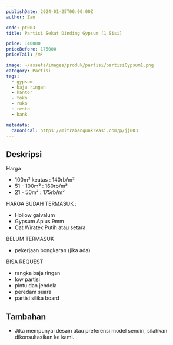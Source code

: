 ```yaml
---
publishDate: 2024-01-25T00:00:00Z
author: Zan

code: pt003
title: Partisi Sekat Dinding Gypsum (1 Sisi)

price: 140000
priceBefore: 175000
priceTail: /m²

image: ~/assets/images/produk/partisi/partisiGypsum1.png
category: Partisi
tags:
  - gypsum
  - baja ringan
  - kantor
  - toko
  - ruko
  - resto
  - bank

metadata:
  canonical: https://mitrabangunkreasi.com/p/jj003
---
```


## Deskripsi


Harga
- 100m² keatas : 140rb/m² 
- 51 - 100m² : 160rb/m²
- 21 - 50m² : 175rb/m²

HARGA SUDAH TERMASUK :
- Hollow galvalum
- Gypsum Aplus 9mm
- Cat Wiratex Putih atau setara.

BELUM TERMASUK
- pekerjaan bongkaran (jika ada)

BISA REQUEST
- rangka baja ringan
- low partisi
- pintu dan jendela
- peredam suara
- partisi silika board

## Tambahan
- Jika mempunyai desain atau preferensi model sendiri, silahkan dikonsultasikan ke kami.